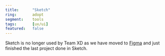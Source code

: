 ```yaml
---
title:      "Sketch"
ring:       adopt
segment:    tools
tags:       [ux/ui]
featured:   false
---
```


Sketch is no longer used by Team XD as we have moved to [Figma](/tools/figma/) and just finished the last project done in Sketch.
